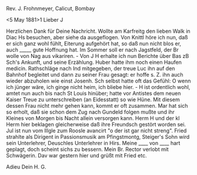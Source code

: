 Rev. J. Frohnmeyer, Calicut, Bombay

 <5 May 1881>1
Lieber J

Herzlichen Dank für Deine Nachricht. Wollte am Karfreitg den lieben Walk in Diac Hs besuchen, aber siehe da ausgeflogen. Von Knittl höre ich nun, daß er sich ganz wohl fühlt, Eiterung aufgehört hat, so daß nun nicht blos er, auch _____ gute Hoffnung hat. Im Sommer soll er nach Jagstfeld, der Br wolle von Nag aus vikariren. - Von J H erhalte ich nun Berichte über Bas zB Sch's Ankunft, und seine Erzählung. Huber hatte ihm noch einen Haufen medicin. Rathschläge nach Ind mitgegeben, der treue Luc ihn auf den Bahnhof begleitet und dann zu seiner Frau gesagt: er hoffe s. Z. ihn auch wieder abzuholen wie einst Josenh. Sch selbst hatte oft das Gefühl: O wenn ich jünger wäre, ich ginge nicht heim, ich bliebe hier. - H ist ordentlich wohl, amtet nun auch bis nach St Louis hinüber; hatte vor Antistes dem neuen Kaiser Treue zu unterschreiben (an Eidesstatt) so wie Hüne. Mit diesem dessen Frau nicht mehr gehen kann, kommt er oft zusammen. Mar hat sich so erholt, daß sie schon dem Zug nach Gundeld folgen mußte und ihr Kleines von Morgen bis Nacht allein versorgen kann. Herm H und der kl Herm hier beklagen gleicherweise daß ihre Freundsch gestört worden sei. Jul ist nun vom Illgle zum Roosle avancirt "o der ist gar nicht streng". Fried strahlte als Dirigent in Passionsmusik am Pfingstmontg, Steiger's Sohn wird sein Unterlehrer, Deuschles Unterlehrer in Hirs. Meine ____ von ____ hart geplagt, doch scheint sichs zu bessern. Mein Br. Rector verlobt mit Schwägerin. Dav war gestern hier und grüßt mit Fried etc.

 Adieu Dein H. G.
